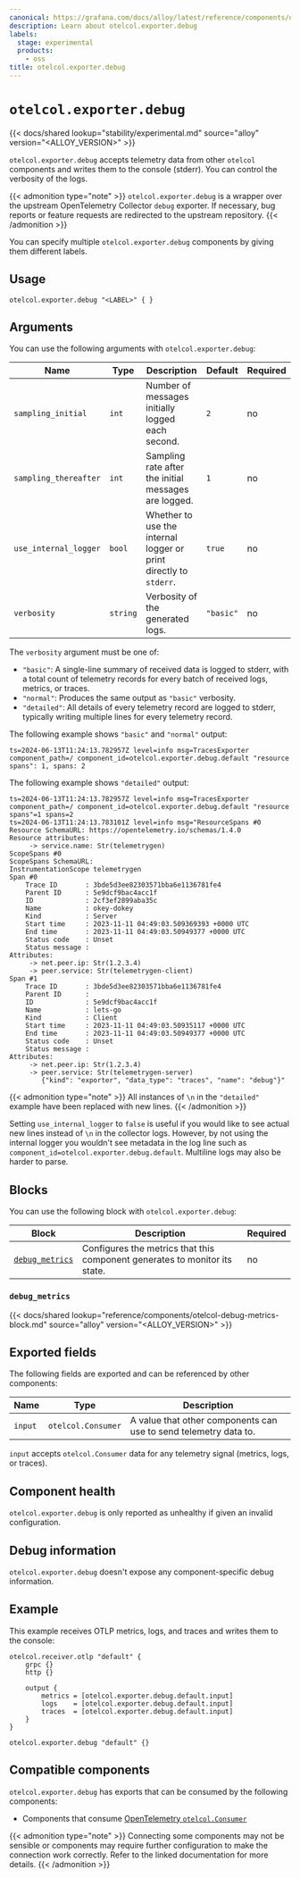 ```yaml
---
canonical: https://grafana.com/docs/alloy/latest/reference/components/otelcol.exporter.debug/
description: Learn about otelcol.exporter.debug
labels:
  stage: experimental
  products:
    - oss
title: otelcol.exporter.debug
---
```


# `otelcol.exporter.debug`

{{< docs/shared lookup="stability/experimental.md" source="alloy" version="<ALLOY_VERSION>" >}}

`otelcol.exporter.debug` accepts telemetry data from other `otelcol` components and writes them to the console (stderr).
You can control the verbosity of the logs.

{{< admonition type="note" >}}
`otelcol.exporter.debug` is a wrapper over the upstream OpenTelemetry Collector `debug` exporter.
If necessary, bug reports or feature requests are redirected to the upstream repository.
{{< /admonition >}}

You can specify multiple `otelcol.exporter.debug` components by giving them different labels.

## Usage

```alloy
otelcol.exporter.debug "<LABEL>" { }
```

## Arguments

You can use the following arguments with `otelcol.exporter.debug`:

| Name                  | Type     | Description                                                       | Default   | Required |
| --------------------- | -------- | ----------------------------------------------------------------- | --------- | -------- |
| `sampling_initial`    | `int`    | Number of messages initially logged each second.                  | `2`       | no       |
| `sampling_thereafter` | `int`    | Sampling rate after the initial messages are logged.              | `1`       | no       |
| `use_internal_logger` | `bool`   | Whether to use the internal logger or print directly to `stderr`. | `true`    | no       |
| `verbosity`           | `string` | Verbosity of the generated logs.                                  | `"basic"` | no       |

The `verbosity` argument must be one of:

* `"basic"`: A single-line summary of received data is logged to stderr, with a total count of telemetry records for every batch of received logs, metrics, or traces.
* `"normal"`: Produces the same output as `"basic"` verbosity.
* `"detailed"`: All details of every telemetry record are logged to stderr, typically writing multiple lines for every telemetry record.

The following example shows `"basic"` and `"normal"` output:

```text
ts=2024-06-13T11:24:13.782957Z level=info msg=TracesExporter component_path=/ component_id=otelcol.exporter.debug.default "resource spans": 1, spans: 2
```

The following example shows `"detailed"` output:

```text
ts=2024-06-13T11:24:13.782957Z level=info msg=TracesExporter component_path=/ component_id=otelcol.exporter.debug.default "resource spans"=1 spans=2
ts=2024-06-13T11:24:13.783101Z level=info msg="ResourceSpans #0
Resource SchemaURL: https://opentelemetry.io/schemas/1.4.0
Resource attributes:
     -> service.name: Str(telemetrygen)
ScopeSpans #0
ScopeSpans SchemaURL:
InstrumentationScope telemetrygen
Span #0
    Trace ID       : 3bde5d3ee82303571bba6e1136781fe4
    Parent ID      : 5e9dcf9bac4acc1f
    ID             : 2cf3ef2899aba35c
    Name           : okey-dokey
    Kind           : Server
    Start time     : 2023-11-11 04:49:03.509369393 +0000 UTC
    End time       : 2023-11-11 04:49:03.50949377 +0000 UTC
    Status code    : Unset
    Status message :
Attributes:
     -> net.peer.ip: Str(1.2.3.4)
     -> peer.service: Str(telemetrygen-client)
Span #1
    Trace ID       : 3bde5d3ee82303571bba6e1136781fe4
    Parent ID      :
    ID             : 5e9dcf9bac4acc1f
    Name           : lets-go
    Kind           : Client
    Start time     : 2023-11-11 04:49:03.50935117 +0000 UTC
    End time       : 2023-11-11 04:49:03.50949377 +0000 UTC
    Status code    : Unset
    Status message :
Attributes:
     -> net.peer.ip: Str(1.2.3.4)
     -> peer.service: Str(telemetrygen-server)
        {"kind": "exporter", "data_type": "traces", "name": "debug"}"
```

{{< admonition type="note" >}}
All instances of `\n` in the `"detailed"` example have been replaced with new lines.
{{< /admonition >}}

Setting `use_internal_logger` to `false` is useful if you would like to see actual new lines instead of `\n` in the collector logs.
However, by not using the internal logger you wouldn't see metadata in the log line such as `component_id=otelcol.exporter.debug.default`.
Multiline logs may also be harder to parse.

## Blocks

You can use the following block with `otelcol.exporter.debug`:

| Block                            | Description                                                                | Required |
| -------------------------------- | -------------------------------------------------------------------------- | -------- |
| [`debug_metrics`][debug_metrics] | Configures the metrics that this component generates to monitor its state. | no       |

[debug_metrics]: #debug_metrics

### `debug_metrics`

{{< docs/shared lookup="reference/components/otelcol-debug-metrics-block.md" source="alloy" version="<ALLOY_VERSION>" >}}

## Exported fields

The following fields are exported and can be referenced by other components:

| Name    | Type               | Description                                                      |
| ------- | ------------------ | ---------------------------------------------------------------- |
| `input` | `otelcol.Consumer` | A value that other components can use to send telemetry data to. |

`input` accepts `otelcol.Consumer` data for any telemetry signal (metrics, logs, or traces).

## Component health

`otelcol.exporter.debug` is only reported as unhealthy if given an invalid configuration.

## Debug information

`otelcol.exporter.debug` doesn't expose any component-specific debug information.

## Example

This example receives OTLP metrics, logs, and traces and writes them to the console:

```alloy
otelcol.receiver.otlp "default" {
    grpc {}
    http {}

    output {
        metrics = [otelcol.exporter.debug.default.input]
        logs    = [otelcol.exporter.debug.default.input]
        traces  = [otelcol.exporter.debug.default.input]
    }
}

otelcol.exporter.debug "default" {}
```
<!-- START GENERATED COMPATIBLE COMPONENTS -->

## Compatible components

`otelcol.exporter.debug` has exports that can be consumed by the following components:

- Components that consume [OpenTelemetry `otelcol.Consumer`](../../../compatibility/#opentelemetry-otelcolconsumer-consumers)

{{< admonition type="note" >}}
Connecting some components may not be sensible or components may require further configuration to make the connection work correctly.
Refer to the linked documentation for more details.
{{< /admonition >}}

<!-- END GENERATED COMPATIBLE COMPONENTS -->